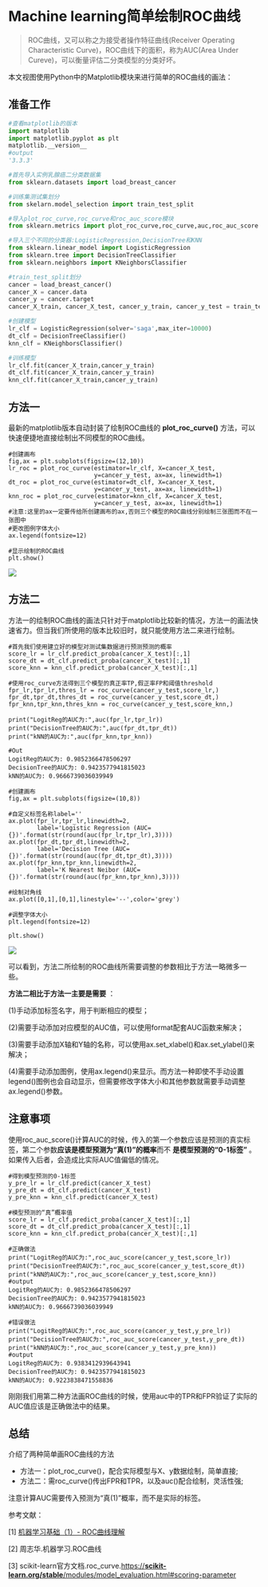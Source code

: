 # Machine learning简单绘制ROC曲线

> ROC曲线，又可以称之为接受者操作特征曲线(Receiver Operating Characteristic Curve)，ROC曲线下的面积，称为AUC(Area Under Cureve)，可以衡量评估二分类模型的分类好坏。

本文视图使用Python中的Matplotlib模块来进行简单的ROC曲线的画法：

## **准备工作**

```python
#查看matplotlib的版本
import matplotlib
import matplotlib.pyplot as plt
matplotlib.__version__
#output
'3.3.3'

#首先导入实例乳腺癌二分类数据集
from sklearn.datasets import load_breast_cancer

#训练集测试集划分
from skelarn.model_selection import train_test_split  

#导入plot_roc_curve,roc_curve和roc_auc_score模块
from sklearn.metrics import plot_roc_curve,roc_curve,auc,roc_auc_score

#导入三个不同的分类器:LogisticRegression,DecisionTree和KNN
from sklearn.linear_model import LogisticRegression
from sklearn.tree import DecisionTreeClassifier
from sklearn.neighbors import KNeighborsClassifier

#train_test_split划分
cancer = load_breast_cancer()
cancer_X = cancer.data
cancer_y = cancer.target
cancer_X_train, cancer_X_test, cancer_y_train, cancer_y_test = train_test_split(cancer_X,cancer_y)

#创建模型
lr_clf = LogisticRegression(solver='saga',max_iter=10000)
dt_clf = DecisionTreeClassifier()
knn_clf = KNeighborsClassifier()

#训练模型
lr_clf.fit(cancer_X_train,cancer_y_train)
dt_clf.fit(cancer_X_train,cancer_y_train)
knn_clf.fit(cancer_X_train,cancer_y_train)
```

## **方法一**

最新的matplotlib版本自动封装了绘制ROC曲线的 **plot_roc_curve()** 方法，可以快速便捷地直接绘制出不同模型的ROC曲线。

```text
#创建画布
fig,ax = plt.subplots(figsize=(12,10))
lr_roc = plot_roc_curve(estimator=lr_clf, X=cancer_X_test, 
                        y=cancer_y_test, ax=ax, linewidth=1)
dt_roc = plot_roc_curve(estimator=dt_clf, X=cancer_X_test,
                        y=cancer_y_test, ax=ax, linewidth=1)
knn_roc = plot_roc_curve(estimator=knn_clf, X=cancer_X_test,
                        y=cancer_y_test, ax=ax, linewidth=1)
#注意:这里的ax一定要传给所创建画布的ax,否则三个模型的ROC曲线分别绘制三张图而不在一张图中
#更改图例字体大小
ax.legend(fontsize=12)

#显示绘制的ROC曲线
plt.show()
```

![](https://pic3.zhimg.com/80/v2-0e4e443d421014dc24b7d47994392dfe_1440w.jpg)

## **方法二**

方法一的绘制ROC曲线的画法只针对于matplotlib比较新的情况，方法一的画法快速省力。但当我们所使用的版本比较旧时，就只能使用方法二来进行绘制。

```text
#首先我们使用建立好的模型对测试集数据进行预测预测的概率
score_lr = lr_clf.predict_proba(cancer_X_test)[:,1]
score_dt = dt_clf.predict_proba(cancer_X_test)[:,1]
score_knn = knn_clf.predict_proba(cancer_X_test)[:,1]

#使用roc_curve方法得到三个模型的真正率TP,假正率FP和阈值threshold
fpr_lr,tpr_lr,thres_lr = roc_curve(cancer_y_test,score_lr,)
fpr_dt,tpr_dt,thres_dt = roc_curve(cancer_y_test,score_dt,)
fpr_knn,tpr_knn,thres_knn = roc_curve(cancer_y_test,score_knn,)

print("LogitReg的AUC为:",auc(fpr_lr,tpr_lr))
print("DecisionTree的AUC为:",auc(fpr_dt,tpr_dt))
print("kNN的AUC为:",auc(fpr_knn,tpr_knn))

#Out
LogitReg的AUC为: 0.9852366478506297
DecisionTree的AUC为: 0.9423577941815023
kNN的AUC为: 0.9666739036039949

#创建画布
fig,ax = plt.subplots(figsize=(10,8))

#自定义标签名称label=''
ax.plot(fpr_lr,tpr_lr,linewidth=2,
        label='Logistic Regression (AUC={})'.format(str(round(auc(fpr_lr,tpr_lr),3))))
ax.plot(fpr_dt,tpr_dt,linewidth=2,
        label='Decision Tree (AUC={})'.format(str(round(auc(fpr_dt,tpr_dt),3))))
ax.plot(fpr_knn,tpr_knn,linewidth=2,
        label='K Nearest Neibor (AUC={})'.format(str(round(auc(fpr_knn,tpr_knn),3))))

#绘制对角线
ax.plot([0,1],[0,1],linestyle='--',color='grey')

#调整字体大小
plt.legend(fontsize=12)

plt.show()
```

![](https://pic1.zhimg.com/80/v2-1f7694830f43450d8f1bf123f6c8325c_1440w.jpg)

可以看到，方法二所绘制的ROC曲线所需要调整的参数相比于方法一略微多一些。

 **方法二相比于方法一主要是需要** ：

(1)手动添加标签名字，用于判断相应的模型；

(2)需要手动添加对应模型的AUC值，可以使用format配套AUC函数来解决；

(3)需要手动添加X轴和Y轴的名称，可以使用ax.set_xlabel()和ax.set_ylabel()来解决；

(4)需要手动添加图例，使用ax.legend()来显示。而方法一种即使不手动设置legend()图例也会自动显示，但需要修改字体大小和其他参数就需要手动调整ax.legend()参数。

## 注意事项

使用roc_auc_score()计算AUC的时候，传入的第一个参数应该是预测的真实标签，第二个参数**应该是模型预测为“真(1)”的概率**而不 **是模型预测的“0-1标签”** 。如果传入后者，会造成比实际AUC值偏低的情况。

```text
#得到模型预测的0-1标签
y_pre_lr = lr_clf.predict(cancer_X_test)
y_pre_dt = dt_clf.predict(cancer_X_test)
y_pre_knn = knn_clf.predict(cancer_X_test)

#模型预测的“真”概率值
score_lr = lr_clf.predict_proba(cancer_X_test)[:,1]
score_dt = dt_clf.predict_proba(cancer_X_test)[:,1]
score_knn = knn_clf.predict_proba(cancer_X_test)[:,1]

#正确做法
print("LogitReg的AUC为:",roc_auc_score(cancer_y_test,score_lr))
print("DecisionTree的AUC为:",roc_auc_score(cancer_y_test,score_dt))
print("kNN的AUC为:",roc_auc_score(cancer_y_test,score_knn))
#output
LogitReg的AUC为: 0.9852366478506297
DecisionTree的AUC为: 0.9423577941815023
kNN的AUC为: 0.9666739036039949

#错误做法
print("LogitReg的AUC为:",roc_auc_score(cancer_y_test,y_pre_lr))
print("DecisionTree的AUC为:",roc_auc_score(cancer_y_test,y_pre_dt))
print("kNN的AUC为:",roc_auc_score(cancer_y_test,y_pre_knn))
#output
LogitReg的AUC为: 0.9383412939643941
DecisionTree的AUC为: 0.9423577941815023
kNN的AUC为: 0.9223838471558836
```

刚刚我们用第二种方法画ROC曲线的时候，使用auc中的TPR和FPR验证了实际的AUC值应该是正确做法中的结果。

## 总结

介绍了两种简单画ROC曲线的方法

* 方法一：plot_roc_curve()，配合实际模型与X、y数据绘制，简单直接;
* 方法二：需roc_curve()传出FPR和TPR，以及auc()配合绘制，灵活性强;

注意计算AUC需要传入预测为“真(1)”概率，而不是实际的标签。

参考文献：

[1] [机器学习基础（1）- ROC曲线理解](https://link.zhihu.com/?target=https%3A//www.jianshu.com/p/2ca96fce7e81)

[2] 周志华.机器学习.ROC曲线

[3] scikit-learn官方文档.roc_curve.[https://**scikit-learn.org/stable**/modules/model_evaluation.html#scoring-parameter](https://link.zhihu.com/?target=https%3A//scikit-learn.org/stable/modules/model_evaluation.html%23scoring-parameter)
